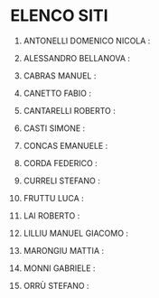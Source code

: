 # ELENCO SITI 

1) ANTONELLI DOMENICO NICOLA : 

2) ALESSANDRO BELLANOVA :

3) CABRAS MANUEL : 

4) CANETTO FABIO :

5) CANTARELLI ROBERTO :

6) CASTI SIMONE :

7) CONCAS EMANUELE :

8) CORDA FEDERICO  :

9) CURRELI STEFANO :

10) FRUTTU LUCA :

11) LAI ROBERTO :

12) LILLIU MANUEL GIACOMO :

13) MARONGIU MATTIA :

14) MONNI GABRIELE : 

15) ORRÙ STEFANO :
